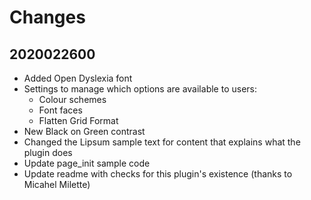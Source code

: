 # Changes

## 2020022600

- Added Open Dyslexia font
- Settings to manage which options are available to users:
  - Colour schemes
  - Font faces
  - Flatten Grid Format
- New Black on Green contrast
- Changed the Lipsum sample text for content that explains what the plugin does
- Update page_init sample code
- Update readme with checks for this plugin's existence (thanks to Micahel Milette)
